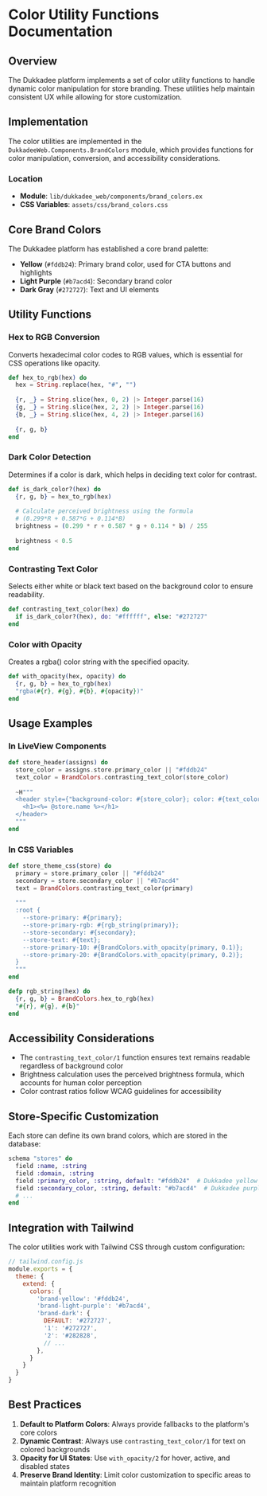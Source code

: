 # Color Utility Functions Documentation

## Overview

The Dukkadee platform implements a set of color utility functions to handle dynamic color manipulation for store branding. These utilities help maintain consistent UX while allowing for store customization.

## Implementation

The color utilities are implemented in the `DukkadeeWeb.Components.BrandColors` module, which provides functions for color manipulation, conversion, and accessibility considerations.

### Location

- **Module**: `lib/dukkadee_web/components/brand_colors.ex`
- **CSS Variables**: `assets/css/brand_colors.css`

## Core Brand Colors

The Dukkadee platform has established a core brand palette:

- **Yellow** (`#fddb24`): Primary brand color, used for CTA buttons and highlights
- **Light Purple** (`#b7acd4`): Secondary brand color
- **Dark Gray** (`#272727`): Text and UI elements

## Utility Functions

### Hex to RGB Conversion

Converts hexadecimal color codes to RGB values, which is essential for CSS operations like opacity.

```elixir
def hex_to_rgb(hex) do
  hex = String.replace(hex, "#", "")
  
  {r, _} = String.slice(hex, 0, 2) |> Integer.parse(16)
  {g, _} = String.slice(hex, 2, 2) |> Integer.parse(16)
  {b, _} = String.slice(hex, 4, 2) |> Integer.parse(16)
  
  {r, g, b}
end
```

### Dark Color Detection

Determines if a color is dark, which helps in deciding text color for contrast.

```elixir
def is_dark_color?(hex) do
  {r, g, b} = hex_to_rgb(hex)
  
  # Calculate perceived brightness using the formula
  # (0.299*R + 0.587*G + 0.114*B)
  brightness = (0.299 * r + 0.587 * g + 0.114 * b) / 255
  
  brightness < 0.5
end
```

### Contrasting Text Color

Selects either white or black text based on the background color to ensure readability.

```elixir
def contrasting_text_color(hex) do
  if is_dark_color?(hex), do: "#ffffff", else: "#272727"
end
```

### Color with Opacity

Creates a rgba() color string with the specified opacity.

```elixir
def with_opacity(hex, opacity) do
  {r, g, b} = hex_to_rgb(hex)
  "rgba(#{r}, #{g}, #{b}, #{opacity})"
end
```

## Usage Examples

### In LiveView Components

```elixir
def store_header(assigns) do
  store_color = assigns.store.primary_color || "#fddb24"
  text_color = BrandColors.contrasting_text_color(store_color)
  
  ~H"""
  <header style={"background-color: #{store_color}; color: #{text_color}"}>
    <h1><%= @store.name %></h1>
  </header>
  """
end
```

### In CSS Variables

```elixir
def store_theme_css(store) do
  primary = store.primary_color || "#fddb24"
  secondary = store.secondary_color || "#b7acd4"
  text = BrandColors.contrasting_text_color(primary)
  
  """
  :root {
    --store-primary: #{primary};
    --store-primary-rgb: #{rgb_string(primary)};
    --store-secondary: #{secondary};
    --store-text: #{text};
    --store-primary-10: #{BrandColors.with_opacity(primary, 0.1)};
    --store-primary-20: #{BrandColors.with_opacity(primary, 0.2)};
  }
  """
end

defp rgb_string(hex) do
  {r, g, b} = BrandColors.hex_to_rgb(hex)
  "#{r}, #{g}, #{b}"
end
```

## Accessibility Considerations

- The `contrasting_text_color/1` function ensures text remains readable regardless of background color
- Brightness calculation uses the perceived brightness formula, which accounts for human color perception
- Color contrast ratios follow WCAG guidelines for accessibility

## Store-Specific Customization

Each store can define its own brand colors, which are stored in the database:

```elixir
schema "stores" do
  field :name, :string
  field :domain, :string
  field :primary_color, :string, default: "#fddb24"  # Dukkadee yellow as default
  field :secondary_color, :string, default: "#b7acd4"  # Dukkadee purple as default
  # ...
end
```

## Integration with Tailwind

The color utilities work with Tailwind CSS through custom configuration:

```javascript
// tailwind.config.js
module.exports = {
  theme: {
    extend: {
      colors: {
        'brand-yellow': '#fddb24',
        'brand-light-purple': '#b7acd4',
        'brand-dark': {
          DEFAULT: '#272727',
          '1': '#272727',
          '2': '#282828',
          // ...
        },
      }
    }
  }
}
```

## Best Practices

1. **Default to Platform Colors**: Always provide fallbacks to the platform's core colors
2. **Dynamic Contrast**: Always use `contrasting_text_color/1` for text on colored backgrounds
3. **Opacity for UI States**: Use `with_opacity/2` for hover, active, and disabled states
4. **Preserve Brand Identity**: Limit color customization to specific areas to maintain platform recognition
